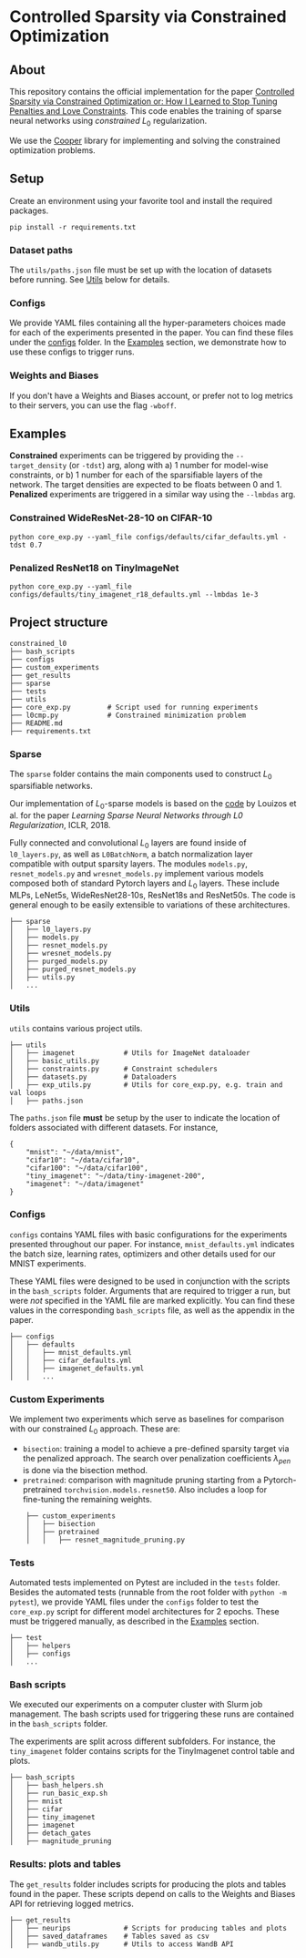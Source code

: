 # Controlled Sparsity via Constrained Optimization

## About

This repository contains the official implementation for the paper [Controlled Sparsity via Constrained Optimization or: How I Learned to Stop Tuning Penalties and Love Constraints](https://arxiv.org/abs/2208.04425). This code enables the training of sparse neural networks using *constrained* $L_0$ regularization.

We use the [Cooper](https://github.com/cooper-org/cooper) library for implementing and solving the constrained optimization problems.

## Setup

Create an environment using your favorite tool and install the required packages.

```pip install -r requirements.txt```

### Dataset paths

The `utils/paths.json` file must be set up with the location of datasets before
running. See [Utils](#utils) below for details.

### Configs

We provide YAML files containing all the hyper-parameters choices made for each of the experiments presented in the paper. You can find these files under the [configs](#configs) folder. In the [Examples](#examples) section, we demonstrate how to use these configs to trigger runs.

### Weights and Biases

If you don't have a Weights and Biases account, or prefer not to log metrics to 
their servers, you can use the flag `-wboff`.

## Examples

**Constrained** experiments can be triggered by providing the `--target_density`
(or `-tdst`) arg, along with a) 1 number for model-wise constraints, or
b) 1 number for each of the sparsifiable layers of the network. The target 
densities are expected to be floats between 0 and 1. **Penalized** experiments are triggered in a similar way using the `--lmbdas` arg.

### Constrained WideResNet-28-10 on CIFAR-10

```
python core_exp.py --yaml_file configs/defaults/cifar_defaults.yml -tdst 0.7
```

### Penalized ResNet18 on TinyImageNet

```
python core_exp.py --yaml_file configs/defaults/tiny_imagenet_r18_defaults.yml --lmbdas 1e-3
```

## Project structure

```
constrained_l0
├── bash_scripts
├── configs
├── custom_experiments
├── get_results
├── sparse
├── tests
├── utils
├── core_exp.py         # Script used for running experiments
├── l0cmp.py            # Constrained minimization problem
├── README.md
├── requirements.txt
```

### Sparse
The `sparse` folder contains the main components used to construct $L_0$ sparsifiable networks.

Our implementation of $L_0$-sparse models is based on the [code](https://github.com/AMLab-Amsterdam/L0_regularization) by Louizos et al. for the paper *Learning Sparse Neural Networks through L0 Regularization*, ICLR, 2018.

Fully connected and convolutional $L_0$ layers are found inside of `l0_layers.py`, as well as `L0BatchNorm`, a batch normalization layer compatible with output sparsity layers. The modules `models.py`, `resnet_models.py` and `wresnet_models.py` implement various models composed both of standard Pytorch layers and $L_0$ layers. These include MLPs, LeNet5s, WideResNet28-10s, ResNet18s and ResNet50s. The code is general enough to be easily extensible to variations of these architectures.

```
├── sparse
│   ├── l0_layers.py
│   ├── models.py
│   ├── resnet_models.py
│   ├── wresnet_models.py
│   ├── purged_models.py
│   ├── purged_resnet_models.py
│   ├── utils.py
│   ...
```
### Utils

`utils` contains various project utils.

```
├── utils
│   ├── imagenet            # Utils for ImageNet dataloader
│   ├── basic_utils.py
│   ├── constraints.py      # Constraint schedulers
│   ├── datasets.py         # Dataloaders
│   ├── exp_utils.py        # Utils for core_exp.py, e.g. train and val loops
│   ├── paths.json
```

The `paths.json` file **must** be setup by the user to indicate the location of folders associated with different datasets. For instance,

```
{
    "mnist": "~/data/mnist",
    "cifar10": "~/data/cifar10",
    "cifar100": "~/data/cifar100",
    "tiny_imagenet": "~/data/tiny-imagenet-200",
    "imagenet": "~/data/imagenet"
}
```
### Configs

`configs` contains YAML files with basic configurations for the experiments presented throughout our paper. For instance, `mnist_defaults.yml` indicates the batch size, learning rates, optimizers and other details used for our MNIST experiments.

These YAML files were designed to be used in conjunction with the scripts in 
the `bash_scripts` folder. Arguments that are required to trigger a run, but 
were *not* specified in the YAML file are marked explicitly. You can find these
values in the corresponding `bash_scripts` file, as well as the appendix in the
paper.

```
├── configs
│   ├── defaults
│   │   ├── mnist_defaults.yml
│   │   ├── cifar_defaults.yml
│   │   ├── imagenet_defaults.yml
│   │   ...
```

### Custom Experiments

We implement two experiments which serve as baselines for comparison with our constrained $L_0$ approach. These are:

* `bisection`: training a model to achieve a pre-defined sparsity target via the 
penalized approach. The search over penalization coefficients $\lambda_{pen}$ is 
done via the bisection method.
* `pretrained`: comparison with magnitude pruning starting from a 
Pytorch-pretrained `torchvision.models.resnet50`. Also includes a loop for  
fine-tuning the remaining weights.

```
    ├── custom_experiments
    │   ├── bisection
    │   ├── pretrained
    │   │   ├── resnet_magnitude_pruning.py
```

### Tests

Automated tests implemented on Pytest are included in the `tests` folder. Besides the automated tests (runnable from the root folder with `python -m pytest`), we provide YAML files under the `configs` folder to test the `core_exp.py` script for different model architectures for 2 epochs. These must be triggered manually, as described in the [Examples](#examples) section.

```
├── test
│   ├── helpers
│   ├── configs
│   ...
```

### Bash scripts

We executed our experiments on a computer cluster with Slurm job management. The bash scripts used for triggering these runs are contained in the `bash_scripts` folder.

The experiments are split across different subfolders. For instance, the `tiny_imagenet` folder contains scripts for the TinyImagenet control table and plots.

```
├── bash_scripts
│   ├── bash_helpers.sh
│   ├── run_basic_exp.sh
│   ├── mnist
│   ├── cifar
│   ├── tiny_imagenet
│   ├── imagenet
│   ├── detach_gates
│   ├── magnitude_pruning
```

### Results: plots and tables

The `get_results` folder includes scripts for producing the plots and tables found in the paper. These scripts depend on calls to the Weights and Biases API for retrieving logged metrics. 

```
├── get_results
│   ├── neurips             # Scripts for producing tables and plots
│   ├── saved_dataframes    # Tables saved as csv
│   ├── wandb_utils.py      # Utils to access WandB API
```
